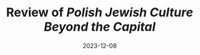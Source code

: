 ---
title: "Review of *Polish Jewish Culture Beyond the Capital*"
collection: publications
category: manuscripts
permalink: /publication/2023-12-08-review
excerpt: 'Far from landkentenish’s embrace of local folk custom, Polish Jewish culture beyond the capital in this volume still looked like and looked to the culture of Poland’s capital and cultural capitals beyond Poland’s borders.'
date: 2023-12-08
venue: 'In geveb'
paperurl: 'https://ingeveb.org/articles/review-of-polish-jewish-culture-beyond-the-capital'
citation: 'Hoffenberg, Elena. “Review of *Polish Jewish Culture Beyond the Capital*, edited by Halina Goldberg and Nancy Sinkoff with Natalia Aleksiun.” *In geveb* (December 2023).'
---